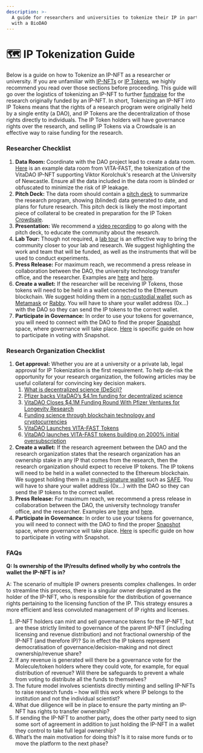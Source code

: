 ```yaml
---
description: >-
  A guide for researchers and universities to tokenize their IP in partnership
  with a BioDAO
---
```


# 🗺 IP Tokenization Guide

Below is a guide on how to Tokenize an IP-NFT as a researcher or university. If you are unfamiliar with [IP-NFTs](https://docs.molecule.to/documentation/ip-nfts/intro-to-ip-nft) or [IP Tokens](https://docs.molecule.to/documentation/ip-tokens/what-are-ipts), we highly recommend you read over those sections before proceeding. This guide will go over the logistics of tokenizing an IP-NFT to further [fundraise](https://docs.molecule.to/documentation/ip-tokens/what-is-a-crowdsale-of-ipts) for the research originally funded by an IP-NFT. In short, Tokenizing an IP-NFT into IP Tokens means that the rights of a research program were originally held by a single entity (a DAO), and IP Tokens are the decentralization of those rights directly to individuals. The IP Token holders will have governance rights over the research, and selling IP Tokens via a Crowdsale is an effective way to raise funding for the research.

### Researcher Checklist

1. **Data Room:** Coordinate with the DAO project lead to create a data room. [Here](https://moleculecloud.app.box.com/v/vitafastdataroom) is an example data room from VITA-FAST, the tokenization of the VitaDAO IP-NFT supporting Viktor Korolchuk's research at the University of Newcastle. Ensure all the data included in the data room is blinded or obfuscated to minimize the risk of IP leakage.&#x20;
2. **Pitch Deck:** The data room should contain a [pitch deck](https://moleculecloud.box.com/v/vitafastdeck) to summarize the research program, showing (blinded) data generated to date, and plans for future research. This pitch deck is likely the most important piece of collateral to be created in preparation for the IP Token [Crowdsale](https://docs.molecule.to/documentation/ip-tokens/what-is-a-crowdsale-of-ipts).
3. **Presentation:** We recommend a [video recording](https://moleculecloud.box.com/v/VITAFASTProjectOverview) to go along with the pitch deck, to educate the community about the research.&#x20;
4. **Lab Tour:** Though not required, a [lab tour](https://moleculecloud.box.com/v/korolchuk-lab-tour) is an effective way to bring the community closer to your lab and research. We suggest highlighting the work and team that will be funded, as well as the instruments that will be used to conduct experiments.
5. **Press Release:** For maximum reach, we recommend a press release in collaboration between the DAO, the university technology transfer office, and the researcher. Examples are [here](https://www.lifespan.io/news/vitadao-launches-vita-fast-tokens/) and [here](https://longevity.technology/news/vitadao-launches-vita-fast-tokens-building-on-2000-initial-oversubscription/).&#x20;
6. **Create a wallet:** If the researcher will be receiving IP Tokens, those tokens will need to be held in a wallet connected to the Ethereum blockchain. We suggest holding them in a [non-custodial wallet](https://www.gemini.com/cryptopedia/crypto-wallets-custodial-vs-noncustodial#section-custodial-crypto-wallets-pro-and-cons) such as [Metamask](https://metamask.io/download/) or [Rabby](https://rabby.io/). You will have to share your wallet address (0x...) with the DAO so they can send the IP tokens to the correct wallet.
7. **Participate in Governance:** In order to use your tokens for governance, you will need to connect with the DAO to find the proper [Snapshot](https://snapshot.org/#/) space, where governance will take place. [Here](https://docs.snapshot.org/user-guides/voting/vote) is specific guide on how to participate in voting with Snapshot.&#x20;

### Research Organization Checklist

1. **Get approval:** Whether you are at a university or a private lab, legal approval for IP Tokenization is the first requirement. To help de-risk the opportunity for your research organization, the following articles may be useful collateral for convincing key decision makers.
   1. [What is decentralized science (DeSci)?](https://ethereum.org/en/desci/)
   2. [Pfizer backs VitaDAO’s $4.1m funding for decentralized science](https://www.ledgerinsights.com/pfizer-vitadao-decentralized-science/)
   3. [VitaDAO Closes $4.1M Funding Round With Pfizer Ventures for Longevity Research](https://www.coindesk.com/web3/2023/01/30/vitadao-closes-41m-funding-round-with-pfizer-ventures-for-longevity-research/)
   4. [Funding science through blockchain technology and cryptocurrencies](https://from.ncl.ac.uk/funding-science-through-blockchain-technology-and-cryptocurrencies)
   5. [VitaDAO Launches VITA-FAST Tokens](https://www.lifespan.io/news/vitadao-launches-vita-fast-tokens/)
   6. [VitaDAO launches VITA-FAST tokens building on 2000% initial oversubscription](https://longevity.technology/news/vitadao-launches-vita-fast-tokens-building-on-2000-initial-oversubscription/)
2. **Create a wallet:** If the research agreement between the DAO and the research organization states that the research organization has an ownership stake in any IP that comes from the research, then the research organization should expect to receive IP tokens. The IP tokens will need to be held in a wallet connected to the Ethereum blockchain. We suggest holding them in a [multi-signature wallet](https://www.coindesk.com/learn/what-is-a-multisig-wallet/) such as [SAFE](https://safe.global/). You will have to share your wallet address (0x...) with the DAO so they can send the IP tokens to the correct wallet.
3. **Press Release:** For maximum reach, we recommend a press release in collaboration between the DAO, the university technology transfer office, and the researcher. Examples are [here](https://www.lifespan.io/news/vitadao-launches-vita-fast-tokens/) and [here](https://longevity.technology/news/vitadao-launches-vita-fast-tokens-building-on-2000-initial-oversubscription/).&#x20;
4. **Participate in Governance:** In order to use your tokens for governance, you will need to connect with the DAO to find the proper [Snapshot](https://snapshot.org/#/) space, where governance will take place. [Here](https://docs.snapshot.org/user-guides/voting/vote) is specific guide on how to participate in voting with Snapshot.&#x20;

### FAQs

**Q: Is ownership of the IP/results defined wholly by who controls the wallet the IP-NFT is in?**

A: The scenario of multiple IP owners presents complex challenges. In order to streamline this process, there is a singular owner designated as the holder of the IP-NFT, who is responsible for the distribution of governance rights pertaining to the licensing function of the IP. This strategy ensures a more efficient and less convoluted management of IP rights and licenses.

1. IP-NFT holders can mint and sell governance tokens for the IP-NFT, but are these strictly limited to governance of the parent IP-NFT (including licensing and revenue distribution) and not fractional ownership of the IP-NFT (and therefore IP)? So in effect the IP tokens represent democratisation of governance/decision-making and not direct ownership/revenue share?
2. If any revenue is generated will there be a governance vote for the Molecule/token holders where they could vote, for example, for equal distribution of revenue? Will there be safeguards to prevent a whale from voting to distribute all the funds to themselves?      &#x20;
3. The future model involves scientists directly minting and selling IP-NFTs to raise research funds – how will this work where IP belongs to the institution and not the individual scientist?
4. What due diligence will be in place to ensure the party minting an IP-NFT has rights to transfer ownership?
5. If sending the IP-NFT to another party, does the other party need to sign some sort of agreement in addition to just holding the IP-NFT in a wallet they control to take full legal ownership?
6. What’s the main motivation for doing this? Is it to raise more funds or to move the platform to the next phase?
